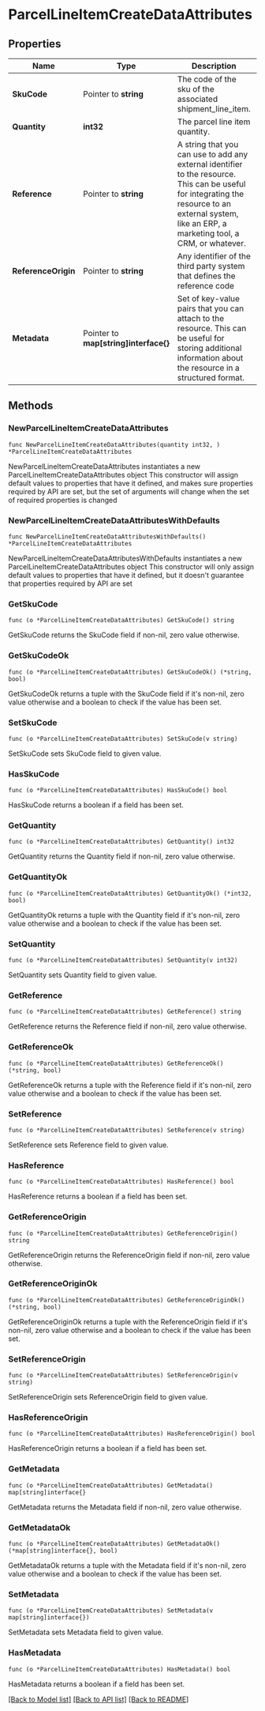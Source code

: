 # ParcelLineItemCreateDataAttributes

## Properties

Name | Type | Description | Notes
------------ | ------------- | ------------- | -------------
**SkuCode** | Pointer to **string** | The code of the sku of the associated shipment_line_item. | [optional] 
**Quantity** | **int32** | The parcel line item quantity. | 
**Reference** | Pointer to **string** | A string that you can use to add any external identifier to the resource. This can be useful for integrating the resource to an external system, like an ERP, a marketing tool, a CRM, or whatever. | [optional] 
**ReferenceOrigin** | Pointer to **string** | Any identifier of the third party system that defines the reference code | [optional] 
**Metadata** | Pointer to **map[string]interface{}** | Set of key-value pairs that you can attach to the resource. This can be useful for storing additional information about the resource in a structured format. | [optional] 

## Methods

### NewParcelLineItemCreateDataAttributes

`func NewParcelLineItemCreateDataAttributes(quantity int32, ) *ParcelLineItemCreateDataAttributes`

NewParcelLineItemCreateDataAttributes instantiates a new ParcelLineItemCreateDataAttributes object
This constructor will assign default values to properties that have it defined,
and makes sure properties required by API are set, but the set of arguments
will change when the set of required properties is changed

### NewParcelLineItemCreateDataAttributesWithDefaults

`func NewParcelLineItemCreateDataAttributesWithDefaults() *ParcelLineItemCreateDataAttributes`

NewParcelLineItemCreateDataAttributesWithDefaults instantiates a new ParcelLineItemCreateDataAttributes object
This constructor will only assign default values to properties that have it defined,
but it doesn't guarantee that properties required by API are set

### GetSkuCode

`func (o *ParcelLineItemCreateDataAttributes) GetSkuCode() string`

GetSkuCode returns the SkuCode field if non-nil, zero value otherwise.

### GetSkuCodeOk

`func (o *ParcelLineItemCreateDataAttributes) GetSkuCodeOk() (*string, bool)`

GetSkuCodeOk returns a tuple with the SkuCode field if it's non-nil, zero value otherwise
and a boolean to check if the value has been set.

### SetSkuCode

`func (o *ParcelLineItemCreateDataAttributes) SetSkuCode(v string)`

SetSkuCode sets SkuCode field to given value.

### HasSkuCode

`func (o *ParcelLineItemCreateDataAttributes) HasSkuCode() bool`

HasSkuCode returns a boolean if a field has been set.

### GetQuantity

`func (o *ParcelLineItemCreateDataAttributes) GetQuantity() int32`

GetQuantity returns the Quantity field if non-nil, zero value otherwise.

### GetQuantityOk

`func (o *ParcelLineItemCreateDataAttributes) GetQuantityOk() (*int32, bool)`

GetQuantityOk returns a tuple with the Quantity field if it's non-nil, zero value otherwise
and a boolean to check if the value has been set.

### SetQuantity

`func (o *ParcelLineItemCreateDataAttributes) SetQuantity(v int32)`

SetQuantity sets Quantity field to given value.


### GetReference

`func (o *ParcelLineItemCreateDataAttributes) GetReference() string`

GetReference returns the Reference field if non-nil, zero value otherwise.

### GetReferenceOk

`func (o *ParcelLineItemCreateDataAttributes) GetReferenceOk() (*string, bool)`

GetReferenceOk returns a tuple with the Reference field if it's non-nil, zero value otherwise
and a boolean to check if the value has been set.

### SetReference

`func (o *ParcelLineItemCreateDataAttributes) SetReference(v string)`

SetReference sets Reference field to given value.

### HasReference

`func (o *ParcelLineItemCreateDataAttributes) HasReference() bool`

HasReference returns a boolean if a field has been set.

### GetReferenceOrigin

`func (o *ParcelLineItemCreateDataAttributes) GetReferenceOrigin() string`

GetReferenceOrigin returns the ReferenceOrigin field if non-nil, zero value otherwise.

### GetReferenceOriginOk

`func (o *ParcelLineItemCreateDataAttributes) GetReferenceOriginOk() (*string, bool)`

GetReferenceOriginOk returns a tuple with the ReferenceOrigin field if it's non-nil, zero value otherwise
and a boolean to check if the value has been set.

### SetReferenceOrigin

`func (o *ParcelLineItemCreateDataAttributes) SetReferenceOrigin(v string)`

SetReferenceOrigin sets ReferenceOrigin field to given value.

### HasReferenceOrigin

`func (o *ParcelLineItemCreateDataAttributes) HasReferenceOrigin() bool`

HasReferenceOrigin returns a boolean if a field has been set.

### GetMetadata

`func (o *ParcelLineItemCreateDataAttributes) GetMetadata() map[string]interface{}`

GetMetadata returns the Metadata field if non-nil, zero value otherwise.

### GetMetadataOk

`func (o *ParcelLineItemCreateDataAttributes) GetMetadataOk() (*map[string]interface{}, bool)`

GetMetadataOk returns a tuple with the Metadata field if it's non-nil, zero value otherwise
and a boolean to check if the value has been set.

### SetMetadata

`func (o *ParcelLineItemCreateDataAttributes) SetMetadata(v map[string]interface{})`

SetMetadata sets Metadata field to given value.

### HasMetadata

`func (o *ParcelLineItemCreateDataAttributes) HasMetadata() bool`

HasMetadata returns a boolean if a field has been set.


[[Back to Model list]](../README.md#documentation-for-models) [[Back to API list]](../README.md#documentation-for-api-endpoints) [[Back to README]](../README.md)



